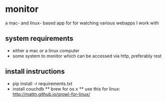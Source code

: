 # monitor

a mac- and linux- based app for for watching various webapps I work with

## system requirements
- either a mac or a linux computer
- some system to monitor which can be accessed via http, preferably rest

## install instructions
* pip install -r requirements.txt
* install couchdb 
  ** brew for os x
  ** use this for linux: http://mattn.github.io/growl-for-linux/


